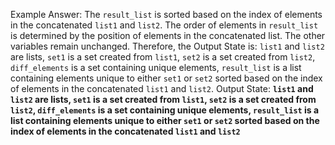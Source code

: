 Example Answer:
The `result_list` is sorted based on the index of elements in the concatenated `list1` and `list2`. The order of elements in `result_list` is determined by the position of elements in the concatenated list. The other variables remain unchanged. Therefore, the Output State is: `list1` and `list2` are lists, `set1` is a set created from `list1`, `set2` is a set created from `list2`, `diff_elements` is a set containing unique elements, `result_list` is a list containing elements unique to either `set1` or `set2` sorted based on the index of elements in the concatenated `list1` and `list2`.
Output State: **`list1` and `list2` are lists, `set1` is a set created from `list1`, `set2` is a set created from `list2`, `diff_elements` is a set containing unique elements, `result_list` is a list containing elements unique to either `set1` or `set2` sorted based on the index of elements in the concatenated `list1` and `list2`**